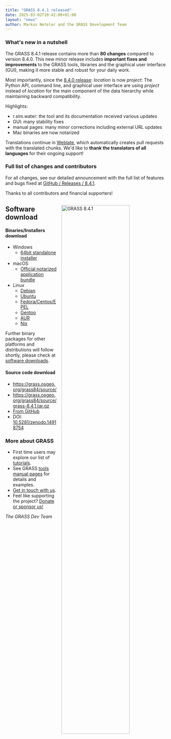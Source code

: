 ```yaml
---
title: "GRASS 8.4.1 released"
date: 2025-03-02T10:42:00+01:00
layout: "news"
author: Markus Neteler and the GRASS Development Team
---
```


### What's new in a nutshell

The GRASS 8.4.1 release contains more than **80 changes** compared to
version 8.4.0. This new minor release includes **important fixes and
improvements** to the GRASS tools, libraries and the graphical user interface
(GUI), making it more stable and robust for your daily work.

Most importantly, since the
[8.4.0 release](https://grass.osgeo.org/news/2024_07_27_grass_gis_8_4_0_released/):
_location_ is now _project_: The Python API, command line, and graphical
user interface are using _project_ instead of _location_ for the main
component of the data hierarchy while maintaining backward compatibility.

Highlights:

- r.sim.water: the tool and its documentation received various updates
- GUI: many stability fixes
- manual pages: many minor corrections including external URL updates
- Mac binaries are now notarized

Translations continue in
[Weblate](https://weblate.osgeo.org/projects/grass-gis/), which
automatically creates pull requests with the translated chunks.
We'd like to **thank the translators of all languages** for their
ongoing support!

### Full list of changes and contributors

For all changes, see our detailed announcement with the full list of
features and bugs fixed at
[GitHub / Releases / 8.4.1](https://github.com/OSGeo/grass/releases/tag/8.4.1).

Thanks to all contributors and financial supporters!

<a href="/images/news/grass841_XXX.png">
  <img src="/images/news/grass841_XXX.png"
   alt="GRASS 8.4.1"
   title="GRASS 8.4.1"
   width="65%" style="float:right;padding-left:15px;padding-top:15px">
</a>

## Software download

#### Binaries/Installers download

- Windows
  - [64bit standalone installer](https://grass.osgeo.org/grass84/binary/mswindows/native/WinGRASS-8.4.1-1-Setup.exe)
- macOS
  - [Official notarized application bundle](https://cmbarton.github.io/grass-mac/download/)
- Linux
  - [Debian](https://tracker.debian.org/pkg/grass)
  - [Ubuntu](https://launchpad.net/~ubuntugis/+archive/ubuntu/ubuntugis-unstable/+packages?field.name_filter=grass)
  - [Fedora/Centos/EPEL](https://src.fedoraproject.org/rpms/grass)
  - [Gentoo](https://packages.gentoo.org/packages/sci-geosciences/grass)
  - [AUR](https://aur.archlinux.org/packages/grass)
  - [Nix](https://search.nixos.org/packages?channel=unstable&show=grass&size=1&type=packages&query=grass+gis)

Further binary packages for other platforms and distributions will follow shortly,
please check at [software downloads](/download/software/).

#### Source code download

- <https://grass.osgeo.org/grass84/source/>
- <https://grass.osgeo.org/grass84/source/grass-8.4.1.tar.gz>
- [From GitHub](https://github.com/OSGeo/grass/releases/tag/8.4.1)
- DOI: [10.5281/zenodo.14918754](https://doi.org/10.5281/zenodo.14918754)


### More about GRASS

- First time users may explore our list of [tutorials](https://grass-tutorials.osgeo.org).
- See GRASS [tools manual pages](https://grass.osgeo.org/grass-stable/manuals/index.html) for details and examples.
- [Get in touch with us](https://grass.osgeo.org/support/community/).
- Feel like supporting the project? [Donate or sponsor us!](https://opencollective.com/osgeo/projects/grass/contribute)

_The GRASS Dev Team_

